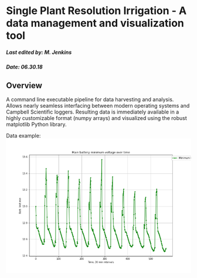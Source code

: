 #  Single Plant Resolution Irrigation - A data management and visualization tool
##### Last edited by: M. Jenkins
##### Date: 06.30.18

## Overview
A command line executable pipeline for data harvesting and analysis. Allows nearly seamless interfacing between modern operating systems and Campbell Scientific loggers.  Resulting data is immediately available in a highly customizable format (numpy arrays) and visualized using the robust matplotlib Python library.

Data example:
![alt text][logo]

[logo]: https://github.com/mattjenkins3/SinglePlant_Irrigation_DataTool/blob/master/images/smooth_plot3.png "main battery minimum voltage over time"
